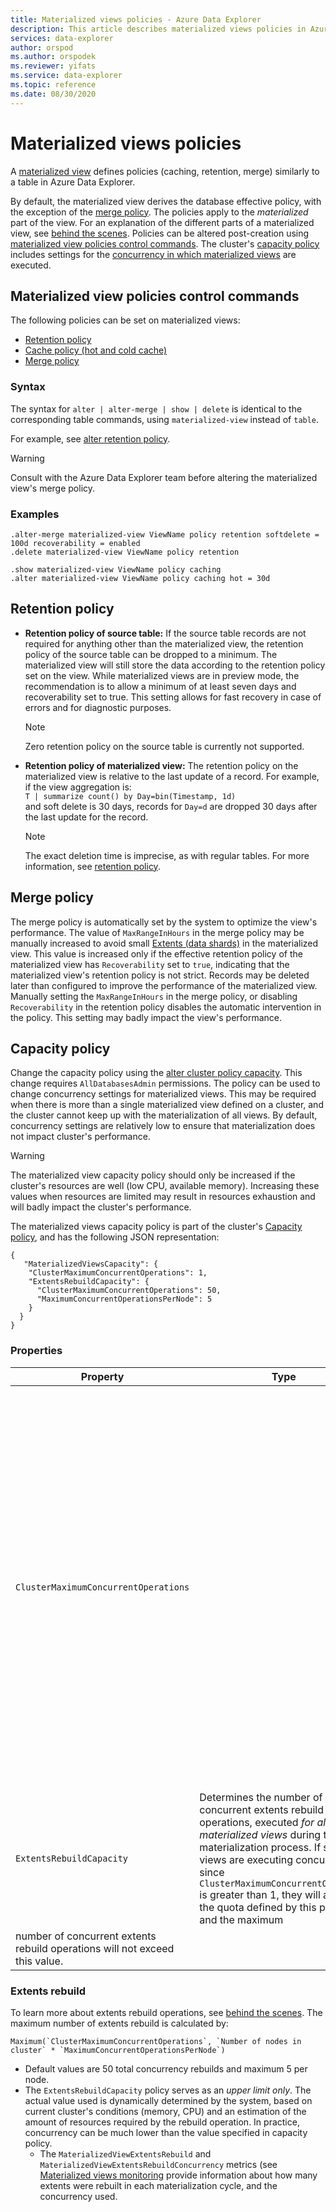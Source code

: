 ```yaml
---
title: Materialized views policies - Azure Data Explorer
description: This article describes materialized views policies in Azure Data Explorer.
services: data-explorer
author: orspod
ms.author: orspodek
ms.reviewer: yifats
ms.service: data-explorer
ms.topic: reference
ms.date: 08/30/2020
---
```

# Materialized views policies

A [materialized view](materialized-view-overview.md) defines policies (caching, retention, merge) similarly to a table in Azure Data Explorer.

By default, the materialized view derives the database effective policy, with the exception of the [merge policy](#merge-policy). The policies apply to the *materialized* part of the view. For an explanation of the different parts of a materialized view, see [behind the scenes](materialized-view-overview.md#behind-the-scenes). Policies can be altered post-creation using [materialized view policies control commands](#materialized-view-policies-control-commands).  The cluster's [capacity policy](../capacitypolicy.md) includes settings for the [concurrency in which materialized views](#materialized-view-capacity-policy) are executed. 

## Materialized view policies control commands

The following policies can be set on materialized views:

* [Retention policy](../retentionpolicy.md)
* [Cache policy (hot and cold cache)](../cachepolicy.md)
* [Merge policy](../mergepolicy.md)

### Syntax

The syntax for `alter | alter-merge | show | delete` is identical to the corresponding table commands, using `materialized-view` instead of `table`. 

For example, see [alter retention policy](../retention-policy.md#alter-retention-policy). 

> [!WARNING]
> Consult with the Azure Data Explorer team before altering the materialized view's merge policy.

### Examples

<!-- csl -->
```
.alter-merge materialized-view ViewName policy retention softdelete = 100d recoverability = enabled
.delete materialized-view ViewName policy retention  

.show materialized-view ViewName policy caching
.alter materialized-view ViewName policy caching hot = 30d
```

## Retention policy

* **Retention policy of source table:** If the source table records are not required for anything other than the materialized view, the retention policy of the source table can be dropped to a minimum. The materialized view will still store the data according to the retention policy set on the view. While materialized views are in preview mode, the recommendation is to allow a minimum of at least seven days and recoverability set to true. This setting allows for fast recovery in case of errors and for diagnostic purposes.

    > [!NOTE]
    > Zero retention policy on the source table is currently not supported.

* **Retention policy of materialized view:** The retention policy on the materialized view is relative to the last update of a record. For example, if the view aggregation is: <br>
      `T | summarize count() by Day=bin(Timestamp, 1d)` <br>
 and soft delete is 30 days, records for `Day=d` are dropped 30 days after the last update for the record. 
    
  > [!NOTE]
  > The exact deletion time is imprecise, as with regular tables. For more information, see [retention policy](../retentionpolicy.md).

## Merge policy

The merge policy is automatically set by the system to optimize the view's performance. The value of `MaxRangeInHours` in the merge policy may be manually increased to avoid small [Extents (data shards)](../extents-overview.md) in the materialized view. This value is increased only if the effective retention policy of the materialized view has `Recoverability` set to `true`, indicating that the materialized view's retention policy is not strict. Records may be deleted later than configured to improve the performance of the materialized view. Manually setting the `MaxRangeInHours` in the merge policy, or disabling `Recoverability` in the retention policy disables the automatic intervention in the policy. This setting may badly impact the view's performance.

## Capacity policy

Change the capacity policy using the [alter cluster policy capacity](../capacity-policy.md#alter-cluster-policy-capacity). This change requires `AllDatabasesAdmin` permissions.
The policy can be used to change concurrency settings for materialized views. This may be required when there is more than a single materialized view defined on a cluster, and the cluster cannot keep up with the materialization of all views. By default, concurrency settings are relatively low to ensure that materialization does not impact cluster's performance.

> [!WARNING]
> The materialized view capacity policy should only be increased if the cluster's resources are well (low CPU, available memory). Increasing these values when resources are limited may result in resources exhaustion and will badly impact the cluster's performance. 

The materialized views capacity policy is part of the cluster's [Capacity policy](../capacitypolicy.md), and has the following JSON representation:

<!-- csl -->
``` 
{
   "MaterializedViewsCapacity": {
    "ClusterMaximumConcurrentOperations": 1,
    "ExtentsRebuildCapacity": {
      "ClusterMaximumConcurrentOperations": 50,
      "MaximumConcurrentOperationsPerNode": 5
    }
  }
}
```

### Properties 

Property | Type | Description
|---|---|---|
`ClusterMaximumConcurrentOperations` |  | The maximum number of materialized views that the cluster is able to materialize concurrently. This is 1 by default, while materialization itself (of a single individual view) may run many concurrent operations. If there is more than a single materialized view defined on the cluster, and if the cluster's resources are in good state (low CPU, available memory), it is recommended to increase this value. |
| `ExtentsRebuildCapacity`|  Determines the number of concurrent extents rebuild operations, executed *for all materialized views* during the materialization process. If several views are executing concurrently, since `ClusterMaximumConcurrentOperation` is greater than 1, they will all share the quota defined by this property, and the maximum
number of concurrent extents rebuild operations will not exceed this value.|

### Extents rebuild

To learn more about extents rebuild operations, see [behind the scenes](materialized-view-overview.md#behind-the-scenes). The maximum number of extents rebuild is calculated by:
    
```kusto
Maximum(`ClusterMaximumConcurrentOperations`, `Number of nodes in cluster` * `MaximumConcurrentOperationsPerNode`)
```
    
* Default values are 50 total concurrency rebuilds and maximum 5 per node.
* The `ExtentsRebuildCapacity` policy serves as an *upper limit only*. The actual value used is dynamically determined by the system, based on current cluster's conditions (memory, CPU) and an estimation of the amount of resources required by the rebuild operation. In practice, concurrency can be much lower than the value specified in capacity policy.
    * The `MaterializedViewExtentsRebuild` and `MaterializedViewExtentsRebuildConcurrency` metrics (see [Materialized views monitoring](materialized-view-monitoring.md) provide information about how many extents were rebuilt in each materialization cycle, and the concurrency used.
